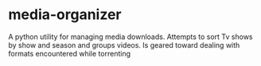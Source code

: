 # media-organizer
A python utility for managing media downloads. Attempts to sort Tv shows by show and season and groups videos. Is geared toward dealing with formats encountered while torrenting
